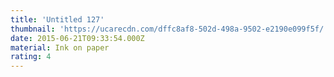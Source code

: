 ```yaml
---
title: 'Untitled 127'
thumbnail: 'https://ucarecdn.com/dffc8af8-502d-498a-9502-e2190e099f5f/'
date: 2015-06-21T09:33:54.000Z
material: Ink on paper
rating: 4
---
```

